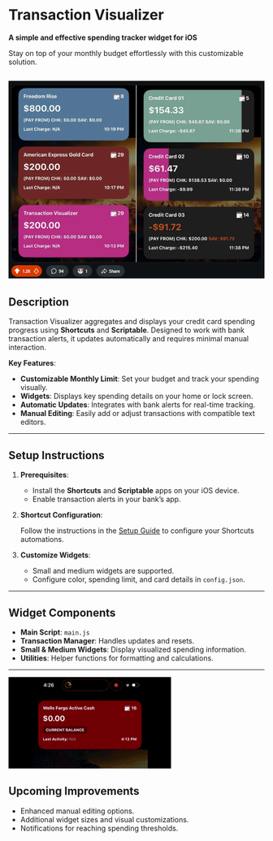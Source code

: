 # Transaction Visualizer

**A simple and effective spending tracker widget for iOS**

Stay on top of your monthly budget effortlessly with this customizable solution.

![Diagram](tv.png)
---

## Description

Transaction Visualizer aggregates and displays your credit card spending progress using **Shortcuts** and **Scriptable**. Designed to work with bank transaction alerts, it updates automatically and requires minimal manual interaction.

**Key Features**:

- **Customizable Monthly Limit**: Set your budget and track your spending visually.
- **Widgets**: Displays key spending details on your home or lock screen.
- **Automatic Updates**: Integrates with bank alerts for real-time tracking.
- **Manual Editing**: Easily add or adjust transactions with compatible text editors.

---

## Setup Instructions

1. **Prerequisites**:
    - Install the **Shortcuts** and **Scriptable** apps on your iOS device.
    - Enable transaction alerts in your bank’s app.
2. **Shortcut Configuration**:
    
    Follow the instructions in the [Setup Guide](https://routinehub.co/shortcut/20167/) to configure your Shortcuts automations.
    
3. **Customize Widgets**:
    - Small and medium widgets are supported.
    - Configure color, spending limit, and card details in `config.json`.

---

## Widget Components

- **Main Script**: `main.js`
- **Transaction Manager**: Handles updates and resets.
- **Small & Medium Widgets**: Display visualized spending information.
- **Utilities**: Helper functions for formatting and calculations.

---

![Demo](widget-demo.gif)
## Upcoming Improvements

- Enhanced manual editing options.
- Additional widget sizes and visual customizations.
- Notifications for reaching spending thresholds.
